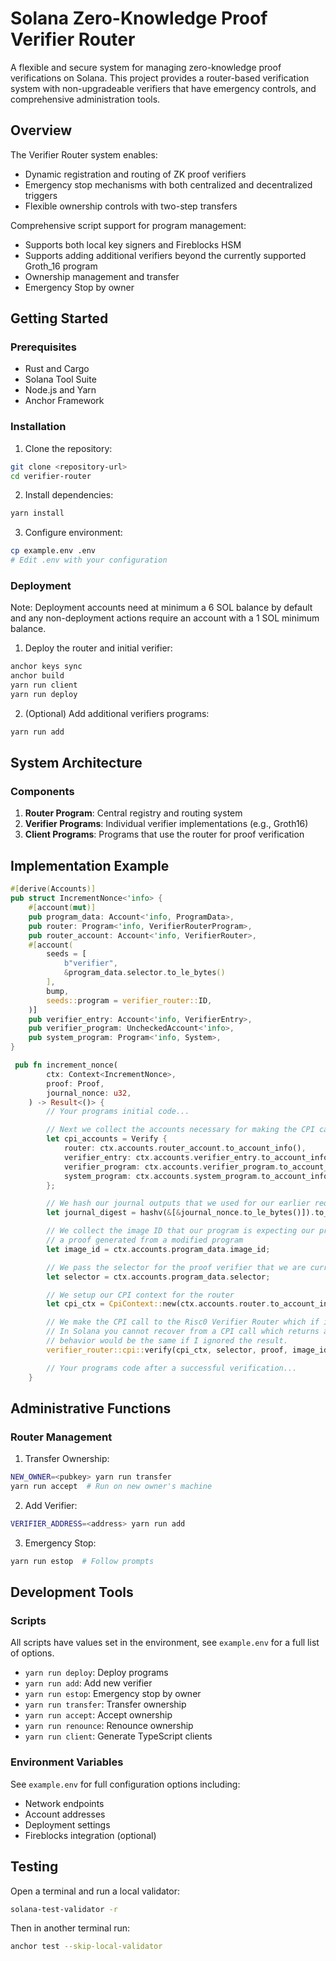 # Solana Zero-Knowledge Proof Verifier Router

A flexible and secure system for managing zero-knowledge proof verifications on Solana. This project provides a router-based verification system with non-upgradeable verifiers that have emergency controls, and comprehensive administration tools.

## Overview

The Verifier Router system enables:
- Dynamic registration and routing of ZK proof verifiers
- Emergency stop mechanisms with both centralized and decentralized triggers
- Flexible ownership controls with two-step transfers

Comprehensive script support for program management:
- Supports both local key signers and Fireblocks HSM
- Supports adding additional verifiers beyond the currently supported Groth_16 program
- Ownership management and transfer 
- Emergency Stop by owner 

## Getting Started

### Prerequisites
- Rust and Cargo
- Solana Tool Suite
- Node.js and Yarn
- Anchor Framework

### Installation

1. Clone the repository:
```bash
git clone <repository-url>
cd verifier-router
```

2. Install dependencies:
```bash
yarn install
```

3. Configure environment:
```bash
cp example.env .env
# Edit .env with your configuration
```

### Deployment
Note: Deployment accounts need at minimum a 6 SOL balance by default and
any non-deployment actions require an account with a 1 SOL minimum balance.


1. Deploy the router and initial verifier:
```bash
anchor keys sync
anchor build
yarn run client
yarn run deploy
```

2. (Optional) Add additional verifiers programs:
```bash
yarn run add
```

## System Architecture

### Components

1. **Router Program**: Central registry and routing system
2. **Verifier Programs**: Individual verifier implementations (e.g., Groth16)
3. **Client Programs**: Programs that use the router for proof verification

## Implementation Example

```rust
#[derive(Accounts)]
pub struct IncrementNonce<'info> {
    #[account(mut)]
    pub program_data: Account<'info, ProgramData>,
    pub router: Program<'info, VerifierRouterProgram>,
    pub router_account: Account<'info, VerifierRouter>,
    #[account(
        seeds = [
            b"verifier",
            &program_data.selector.to_le_bytes()
        ],
        bump,
        seeds::program = verifier_router::ID,
    )]
    pub verifier_entry: Account<'info, VerifierEntry>,
    pub verifier_program: UncheckedAccount<'info>,
    pub system_program: Program<'info, System>,
}

 pub fn increment_nonce(
        ctx: Context<IncrementNonce>,
        proof: Proof,
        journal_nonce: u32,
    ) -> Result<()> {
        // Your programs initial code...

        // Next we collect the accounts necessary for making the CPI call to the Risc0 Proof Verifier program
        let cpi_accounts = Verify {
            router: ctx.accounts.router_account.to_account_info(),
            verifier_entry: ctx.accounts.verifier_entry.to_account_info(),
            verifier_program: ctx.accounts.verifier_program.to_account_info(),
            system_program: ctx.accounts.system_program.to_account_info(),
        };

        // We hash our journal outputs that we used for our earlier requirements to get a journal digest
        let journal_digest = hashv(&[&journal_nonce.to_le_bytes()]).to_bytes();

        // We collect the image ID that our program is expecting our proof to match so that an attacker cannot use
        // a proof generated from a modified program
        let image_id = ctx.accounts.program_data.image_id;

        // We pass the selector for the proof verifier that we are currently using
        let selector = ctx.accounts.program_data.selector;

        // We setup our CPI context for the router
        let cpi_ctx = CpiContext::new(ctx.accounts.router.to_account_info(), cpi_accounts);

        // We make the CPI call to the Risc0 Verifier Router which if it returns means the proof is valid
        // In Solana you cannot recover from a CPI call which returns an error, to make this clear I explicitly unwrap although
        // behavior would be the same if I ignored the result.
        verifier_router::cpi::verify(cpi_ctx, selector, proof, image_id, journal_digest).unwrap();

        // Your programs code after a successful verification...
    }
```

## Administrative Functions

### Router Management

1. Transfer Ownership:
```bash
NEW_OWNER=<pubkey> yarn run transfer
yarn run accept  # Run on new owner's machine
```

2. Add Verifier:
```bash
VERIFIER_ADDRESS=<address> yarn run add
```

3. Emergency Stop:
```bash
yarn run estop  # Follow prompts
```

## Development Tools

### Scripts
All scripts have values set in the environment, see `example.env` for a full
list of options.

- `yarn run deploy`: Deploy programs
- `yarn run add`: Add new verifier
- `yarn run estop`: Emergency stop by owner
- `yarn run transfer`: Transfer ownership
- `yarn run accept`: Accept ownership
- `yarn run renounce`: Renounce ownership
- `yarn run client`: Generate TypeScript clients

### Environment Variables

See `example.env` for full configuration options including:
- Network endpoints
- Account addresses
- Deployment settings
- Fireblocks integration (optional)

## Testing

Open a terminal and run a local validator:
```bash
solana-test-validator -r
```

Then in another terminal run:
```bash
anchor test --skip-local-validator
```